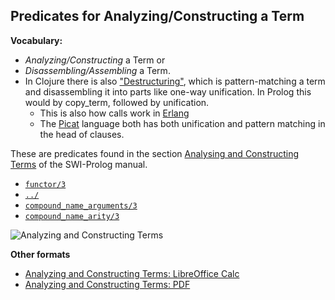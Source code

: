 ## Predicates for Analyzing/Constructing a Term

**Vocabulary:**

- *Analyzing/Constructing* a Term or 
- *Disassembling/Assembling* a Term.
- In Clojure there is also ["Destructuring"](https://clojure.org/guides/destructuring), which is pattern-matching a term and disassembling it into parts
  like one-way unification. In Prolog this would by copy_term, followed by unification.
  - This is also how calls work in [Erlang](https://en.wikipedia.org/wiki/Erlang_(programming_language))
  - The [Picat](http://picat-lang.org/) language both has both unification and pattern matching in the head of clauses.

These are predicates found in the section [Analysing and Constructing Terms](https://eu.swi-prolog.org/pldoc/man?section=manipterm) of the SWI-Prolog manual.

- [`functor/3`](https://eu.swi-prolog.org/pldoc/doc_for?object=functor/3)
- [`../`](https://eu.swi-prolog.org/pldoc/doc_for?object=(%3D..)/2) 
- [`compound_name_arguments/3`](https://eu.swi-prolog.org/pldoc/doc_for?object=compound_name_arguments/3)
- [`compound_name_arity/3`](https://eu.swi-prolog.org/pldoc/doc_for?object=compound_name_arity/3)

![Analyzing and Constructing Terms](term_analysis_construction/term_analysis_construction.png)

**Other formats**

- [Analyzing and Constructing Terms: LibreOffice Calc](term_analysis_construction/term_analysis_construction.ods) 
- [Analyzing and Constructing Terms: PDF](term_analysis_construction/term_analysis_construction.pdf)

